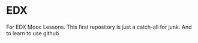 # EDX
For EDX Mooc Lessons.
This first repository is just a catch-all for junk.
And to learn to use github
